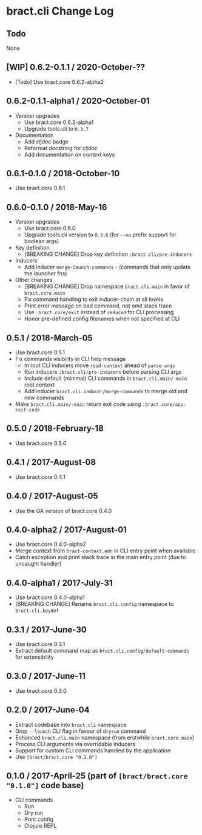 # bract.cli Change Log

## Todo

None


## [WIP] 0.6.2-0.1.1 / 2020-October-??

- [Todo] Use bract.core 0.6.2-alpha2


## 0.6.2-0.1.1-alpha1 / 2020-October-01

- Version upgrades
  - Use bract.core 0.6.2-alpha1
  - Upgrade tools.cli to `0.3.7`
- Documentation
  - Add _cljdoc_ badge
  - Reformat docstring for _cljdoc_
  - Add documentation on context keys


## 0.6.1-0.1.0 / 2018-October-10

- Use bract.core 0.6.1


## 0.6.0-0.1.0 / 2018-May-16

- Version upgrades
  - Use bract.core 0.6.0
  - Upgrade tools.cli version to `0.3.6` (for `--no` prefix support for boolean args)
- Key definition
  - [BREAKING CHANGE] Drop key definition `:bract.cli/pre-inducers`
- Inducers
  - Add inducer `merge-launch-commands` - (commands that only update the launcher fns)
- Other changes
  - [BREAKING CHANGE] Drop namespace `bract.cli.main` in favor of `bract.core.main`
  - Fix command handling to exit inducer-chain at all levels
  - Print error message on bad command, not emit stack trace
  - Use `:bract.core/exit` instead of `reduced` for CLI processing
  - Honor pre-defined config filenames when not specified at CLI


## 0.5.1 / 2018-March-05

- Use bract.core 0.5.1
- Fix commands visibility in CLI help message
  - In root CLI inducers move `read-context` ahead of `parse-args`
  - Run inducers `:bract.cli/pre-inducers` before parsing CLI args
  - Include default (minimal) CLI commands in `bract.cli.main/-main` root context
  - Add inducer `bract.cli.inducer/merge-commands` to merge old and new commands
- Make `bract.cli.main/-main` return exit code using `:bract.core/app-exit-code`


## 0.5.0 / 2018-February-18

- Use bract.core 0.5.0


## 0.4.1 / 2017-August-08

- Use bract.core 0.4.1


## 0.4.0 / 2017-August-05

- Use the GA version of bract.core 0.4.0


## 0.4.0-alpha2 / 2017-August-01

- Use bract.core 0.4.0-alpha2
- Merge context from `bract-context.edn` in CLI entry point when available
- Catch exception and print stack trace in the main entry point (due to uncaught handler)


## 0.4.0-alpha1 / 2017-July-31

- Use bract.core 0.4.0-alpha1
- [BREAKING CHANGE] Rename `bract.cli.config` namespace to `bract.cli.keydef`


## 0.3.1 / 2017-June-30

- Use bract.core 0.3.1
- Extract default command map as `bract.cli.config/default-commands` for extensibility


## 0.3.0 / 2017-June-11
- Use bract.core 0.3.0


## 0.2.0 / 2017-June-04
- Extract codebase into `bract.cli` namespace
- Drop `--launch` CLI flag in favour of `dryrun` command
- Enhanced `bract.cli.main` namespace (from erstwhile `bract.core.main`)
- Process CLI arguments via overridable inducers
- Support for custom CLI commands handled by the application
- Use `[bract/bract.core "0.2.0"]`


## 0.1.0 / 2017-April-25 (part of `[bract/bract.core "0.1.0"]` code base)
- CLI commands
  - Run
  - Dry run
  - Print config
  - Clojure REPL
